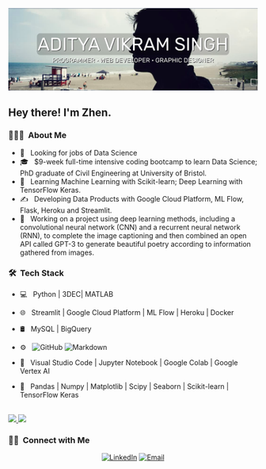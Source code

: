<img src="https://raw.githubusercontent.com/AVS1508/AVS1508/master/assets/Aditya%20Vikram%20Singh%20Banner.png">

<h2> Hey there! I'm Zhen.</h2>

<h3> 👨🏻‍💻 &nbsp;About Me </h3>

- 🤔 &nbsp; Looking for jobs of Data Science
- 🎓 &nbsp; $9-week full-time intensive coding bootcamp to learn Data Science; PhD graduate of Civil Engineering at University of Bristol.
- 🌱 &nbsp; Learning Machine Learning with Scikit-learn; Deep Learning with TensorFlow Keras.
- ✍️ &nbsp; Developing Data Products with Google Cloud Platform, ML Flow, Flask, Heroku and Streamlit.
- 💼 &nbsp; Working on a project using deep learning methods, including a convolutional neural network (CNN) and a recurrent neural network (RNN), to complete the image captioning and then combined an open API called GPT-3 to generate beautiful poetry according to information gathered from images.

<h3> 🛠 &nbsp;Tech Stack</h3>

- 💻 &nbsp;
  Python | 3DEC| MATLAB
  
- 🌐 &nbsp;
  Streamlit | Google Cloud Platform | ML Flow | Heroku | Docker

- 🛢 &nbsp;
  MySQL | BigQuery
  
- ⚙️ &nbsp;
  ![GitHub](https://img.shields.io/badge/-GitHub-333333?style=flat&logo=github)
  ![Markdown](https://img.shields.io/badge/-Markdown-333333?style=flat&logo=markdown)
  
- 🔧 &nbsp;
  Visual Studio Code | Jupyter Notebook | Google Colab | Google Vertex AI
  
- :rocket: &nbsp;
  Pandas | Numpy | Matplotlib | Scipy | Seaborn | Scikit-learn | TensorFlow Keras

<br/>

<a href="https://github.com/AVS1508">
  <img height="180em" src="https://github-readme-stats.vercel.app/api?username=zliu15471&theme=buefy&show_icons=true" />
  <img height="180em" src="https://github-readme-stats.vercel.app/api/top-langs/?username=zliu15471&theme=buefy&layout=compact" />
</a>

<br/>

<h3> 🤝🏻 &nbsp;Connect with Me </h3>

<p align="center">
<a href="https://www.linkedin.com/in/zhen-liu-590a24224/"><img alt="LinkedIn" src="https://img.shields.io/badge/LinkedIn-Aditya%20Vikram%20Singh-blue?style=flat-square&logo=linkedin"></a>
<a href="mailto:zhen15471@gmail.com"><img alt="Email" src="https://img.shields.io/badge/Email-avsingh@umass.edu-blue?style=flat-square&logo=gmail"></a>
</p>

